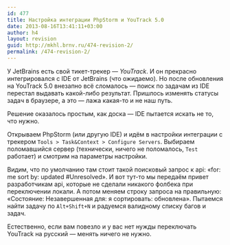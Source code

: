 ```yaml
---
id: 477
title: Настройка интеграции PhpStorm и YouTrack 5.0
date: 2013-08-16T13:41:11+03:00
author: h4
layout: revision
guid: http://mkhl.brnv.ru/474-revision-2/
permalink: /474-revision-2/
---
```

У JetBrains есть свой тикет-трекер — _YouTrack_. И он прекрасно интегрировался с IDE от JetBrains (что ожидаемо). Но после обновления на YouTrack 5.0 внезапно всё сломалось — поиск по задачам из IDE перестал выдавать какой-либо результат. Пришлось изменять статусы задач в браузере, а это — лажа какая-то и не наш путь.

Решение оказалось простым, как доска — IDE пытается искать не то, что нужно.

Открываем PhpStorm (или другую IDE) и идём в настройки интеграции с трекером `Tools > Task&Context > Configure Servers`. Выбираем поломавшийся сервер (технически, ничего не поломалось, `Test` работает) и смотрим на параметры настройки.

Видим, что по умолчанию там стоит такой поисковый запрос к api: &#171;for: me sort by: updated #Unresolved&#187;. И вот тут-то мы передаём привет разработчикам api, которые не сделали никакого фолбека при переключении локали. А потом меняем строку запроса на правильную: &#171;Состояние: Незавершенная для: я сортировать: обновлена&#187;. Пытаемся найти задачу по `Alt+Shift+N` и радуемся валидному списку багов и задач.

Естественно, если вам повезло и у вас нет нужды переключать YouTrack на русский — менять ничего не нужно.